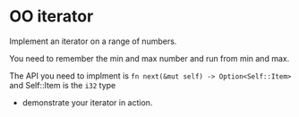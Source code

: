 # OO iterator

Implement an iterator on a range of numbers.

You need to remember the min and max number and run from min and max.

The API you need to implment is
    `fn next(&mut self) -> Option<Self::Item>`
and Self::Item is the `i32` type

* demonstrate your iterator in action.
